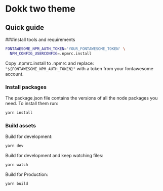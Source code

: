 # Dokk two theme

## Quick guide

###install tools and requirements

```sh
FONTAWESOME_NPM_AUTH_TOKEN='YOUR_FONTAWESOME_TOKEN' \
  NPM_CONFIG_USERCONFIG=.npmrc.install
```
Copy .npmrc.install to .npmrc and replace:
`"${FONTAWESOME_NPM_AUTH_TOKEN}"`
with a token from your fontawesome account.


### Install packages
The package.json file contains the versions of all the node packages you need. To install them run:
```sh
yarn install
```

### Build assets
Build for development:
```sh
yarn dev
```

Build for development and keep watching files:
```sh
yarn watch
```

Build for Production:
```sh
yarn build
```
